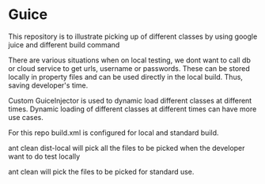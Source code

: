 # Guice
This repository is to illustrate picking up of different classes by using google juice and different build command 

There are various situations when on local testing, we dont want to call db or cloud service to get urls, username or passwords. These can be stored locally in property files and can be used directly in the local build. Thus, saving developer's time. 

Custom GuiceInjector is used to dynamic load different classes at different times. Dynamic loading of different classes at different times can have more use cases.

For this repo build.xml is configured for local and standard build.

ant clean dist-local will pick all the files to be picked when the developer want to do test locally

ant clean will pick the files to be picked for standard use. 
